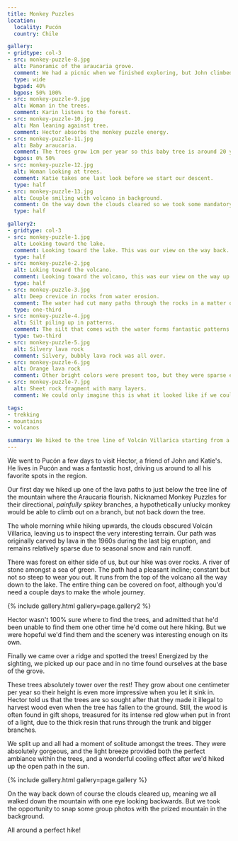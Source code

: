 ```yaml
---
title: Monkey Puzzles
location:
  locality: Pucón
  country: Chile

gallery:
- gridtype: col-3
- src: monkey-puzzle-8.jpg
  alt: Panoramic of the araucaria grove.
  comment: We had a picnic when we finished exploring, but John climbed another ridge and snapped this photo of us from the other side.
  type: wide
  bgpad: 40%
  bgpos: 50% 100%
- src: monkey-puzzle-9.jpg
  alt: Woman in the trees.
  comment: Karin listens to the forest.
- src: monkey-puzzle-10.jpg
  alt: Man leaning against tree.
  comment: Hector absorbs the monkey puzzle energy.
- src: monkey-puzzle-11.jpg
  alt: Baby araucaria.
  comment: The trees grow 1cm per year so this baby tree is around 20 years old.
  bgpos: 0% 50%
- src: monkey-puzzle-12.jpg
  alt: Woman looking at trees.
  comment: Katie takes one last look before we start our descent.
  type: half
- src: monkey-puzzle-13.jpg
  alt: Couple smiling with volcano in background.
  comment: On the way down the clouds cleared so we took some mandatory volcano photos.
  type: half

gallery2:
- gridtype: col-3
- src: monkey-puzzle-1.jpg
  alt: Looking toward the lake.
  comment: Looking toward the lake. This was our view on the way back.
  type: half
- src: monkey-puzzle-2.jpg
  alt: Loking toward the volcano.
  comment: Looking toward the volcano, this was our view on the way up.
  type: half
- src: monkey-puzzle-3.jpg
  alt: Deep crevice in rocks from water erosion.
  comment: The water had cut many paths through the rocks in a matter of decades.
  type: one-third
- src: monkey-puzzle-4.jpg
  alt: Silt piling up in patterns.
  comment: The silt that comes with the water forms fantastic patterns all over the place.
  type: two-third
- src: monkey-puzzle-5.jpg
  alt: Silvery lava rock
  comment: Silvery, bubbly lava rock was all over.
- src: monkey-puzzle-6.jpg
  alt: Orange lava rock
  comment: Other bright colors were present too, but they were sparse enough to be noticable.
- src: monkey-puzzle-7.jpg
  alt: Sheet rock fragment with many layers.
  comment: We could only imagine this is what it looked like if we could open the ground up.

tags:
- trekking
- mountains
- volcanos

summary: We hiked to the tree line of Volcán Villarica starting from a creek outside Pucón in order to find a grove of Araucaria.
---
```


We went to Pucón a few days to visit Hector, a friend of John and Katie's. He lives in Pucón and was a fantastic host, driving us around to all his favorite spots in the region.

Our first day we hiked up one of the lava paths to just below the tree line of the mountain where the Araucaria flourish. Nicknamed Monkey Puzzles for their directional, _painfully spikey_ branches, a hypothetically unlucky monkey would be able to climb out on a branch, but not back down the tree.

The whole morning while hiking upwards, the clouds obscured Volcán Villarica, leaving us to inspect the very interesting terrain. Our path was originally carved by lava in the 1960s during the last big eruption, and remains relatively sparse due to seasonal snow and rain runoff.

There was forest on either side of us, but our hike was over rocks. A river of stone amongst a sea of green. The path had a pleasant incline; constant but not so steep to wear you out. It runs from the top of the volcano all the way down to the lake. The entire thing can be covered on foot, although you'd need a couple days to make the whole journey.

{% include gallery.html gallery=page.gallery2 %}

Hector wasn't 100% sure where to find the trees, and admitted that he'd been unable to find them one other time he'd come out here hiking. But we were hopeful we'd find them and the scenery was interesting enough on its own.

Finally we came over a ridge and spotted the trees! Energized by the sighting, we picked up our pace and in no time found ourselves at the base of the grove. 

These trees absolutely tower over the rest! They grow about one centimeter per year so their height is even more impressive when you let it sink in. Hector told us that the trees are so sought after that they made it illegal to harvest wood even when the tree has fallen to the ground. Still, the wood is often found in gift shops, treasured for its intense red glow when put in front of a light, due to the thick resin that runs through the trunk and bigger branches.

We split up and all had a moment of solitude amongst the trees. They were absolutely gorgeous, and the light breeze provided both the perfect ambiance within the trees, and a wonderful cooling effect after we'd hiked up the open path in the sun.

{% include gallery.html gallery=page.gallery %}

On the way back down of course the clouds cleared up, meaning we all walked down the mountain with one eye looking backwards. But we took the opportunity to snap some group photos with the prized mountain in the background.

All around a perfect hike!
